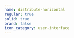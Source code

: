 ```yaml
---
name: distribute-horizontal
regular: true
solid: true
brand: false
icon_category: user-interface
---
```

